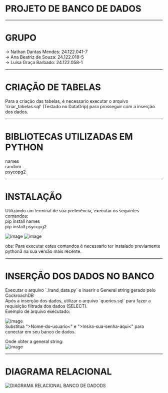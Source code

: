 # PROJETO DE BANCO DE DADOS

----
<h1>GRUPO</h1>
  -> Nathan Dantas Mendes: 24.122.041-7 <br>
  -> Ana Beatriz de Souza: 24.122.018-5 <br>
  -> Luísa Graça Barbado:  24.122.058-1 <br>

----
<h1>CRIAÇÃO DE TABELAS</h1>
  Para a criação das tabelas, é necessario executar o arquivo 'criar_tabelas.sql' (Testado no DataGrip) para prosseguir com a inserção dos dados.

----
<h1>BIBLIOTECAS UTILIZADAS EM PYTHON</h1>

names <br>
random  <br>
psycopg2  <br>

----

<h1>INSTALAÇÃO</h1>

Utilizando um terminal de sua preferência, executar os seguintes comandos:<br>
pip install names<br> pip install psycopg2<br>

![image](https://github.com/nath88d/Banco-de-dados/assets/104024701/d109b5a5-acd5-4144-bc6a-b98ec286bffd)
![image](https://github.com/nath88d/Banco-de-dados/assets/104024701/4f212c56-01ac-4cd9-8149-d143c27dccb0)

obs: Para executar estes comandos é necessario ter instalado previamente python3 na sua versão mais recente. 

----
<h1>INSERÇÃO DOS DADOS NO BANCO</h1>
  Executar o arquivo `./rand_data.py` e inserir o General string gerado pelo CockroachDB<br>
  Após a inserção dos dados, utilizar o arquivo `queries.sql´ para fazer a requisição filtrada dos dados (SELECT).
  <br>
  Exemplo de arquivo executado:<br>
  
  ![image](https://github.com/nath88d/Banco-de-dados/assets/104024701/53e591c1-5022-42d1-8912-2ff7e6556f1d) <br>
  Substitua ">Nome-do-usuario<" e ">Insira-sua-senha-aqui<" para conectar em seu banco de dados.

  Onde obter a general string: <br>
  ![image](https://github.com/nath88d/Banco-de-dados/assets/104024701/02b774a6-afa0-49d1-bc28-a1713a601be9)

----
<h1>DIAGRAMA RELACIONAL</h1>

![DIAGRAMA RELACIONAL BANCO DE DADODS](https://github.com/nath88d/Banco-de-dados/assets/162132631/28056a8d-5355-42eb-9768-0edaec59ea3c)

